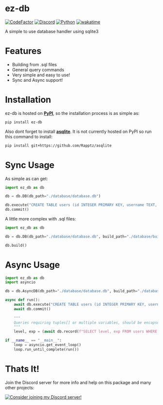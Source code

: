# ez-db

[![CodeFactor](https://www.codefactor.io/repository/github/timothypidashev/ez-db/badge)](https://www.codefactor.io/repository/github/timothypidashev/ez-db)
[![Discord](https://discord.com/api/guilds/791160100567384094/embed.png)](https://discord.gg/EDRjZdkGBG)
[![Python](https://img.shields.io/pypi/pyversions/discord.py.svg)](https://pypi.python.org/pypi/discord.py)
[![wakatime](https://wakatime.com/badge/github/timothypidashev/ez-db.svg)](https://wakatime.com/badge/github/timothypidashev/ez-db)

A simple to use database handler using sqlite3

# Features
* Building from .sql files
* General query commands
* Very simple and easy to use!
* Sync and Async support!

# Installation
ez-db is hosted on **[PyPI](https://pypi.org/project/ez-db/)**, so the installation process is as simple as:
```bash
pip install ez-db
```
Also dont forget to install **[asqlite](https://github.com/timothypidashev/asqlite)**. It is not currently hosted on PyPI
so run this command to install:
```bash
pip install git+https://github.com/Rapptz/asqlite
```

# Sync Usage
As simple as can get:
```python
import ez_db as db 

db = db.DB(db_path="./database/database.db")

db.execute("CREATE TABLE users (id INTEGER PRIMARY KEY, username TEXT, password TEXT)")
db.commit()
```
A little more complex with .sql files:
```python
import ez_db as db 

db = db.DB(db_path="./database/database.db", build_path="./database/build.sql")

db.build()
```

# Async Usage
```python
import ez_db as db
import asyncio

db = db.AsyncDB(db_path="./database/database.db", build_path="./database/build.sql")

async def run():
    await db.execute("CREATE TABLE users (id INTEGER PRIMARY KEY, username TEXT, password TEXT)")
    await db.commit()
    
    """
    Queries requiring tuples[] or multiple variables, should be encapsulated by another set of `()`
    """
    level, exp = (await db.record(f"SELECT level, exp FROM users WHERE UserID = {user.id}")[0])

if __name__ == "__main__":
    loop = asyncio.get_event_loop()
    loop.run_until_complete(run())
```

# Thats It!
Join the Discord server for more info and help on this package and many other projects:

[![Consider joining my Discord server!](https://invidget.switchblade.xyz/EDRjZdkGBG)](https://discord.gg/EDRjZdkGBG)
